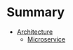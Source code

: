 # Summary

- [Architecture](./architecture/index.md)
  - [Microservice](./architecture/microservice/microservice.md)



